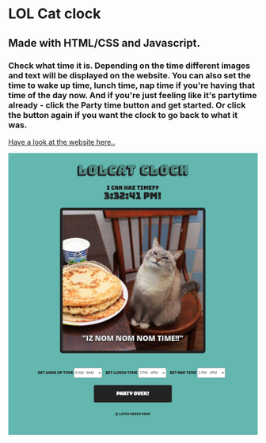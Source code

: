 # LOL Cat clock

## Made with HTML/CSS and Javascript.

### Check what time it is. Depending on the time different images and text will be displayed on the website. You can also set the time to wake up time, lunch time, nap time if you're having that time of the day now. And if you're just feeling like it's partytime already - click the Party time button and get started. Or click the button again if you want the clock to go back to what it was. 

[Have a look at the website here..](https://livhed.github.io/LOL-Cat-clock/)

![An example of the LOL cat clock - Here manually set to lunchtime with one of the time selectors.](https://github.com/LivHed/LOL-Cat-clock/blob/master/img/lunchtimeCat.PNG "LOL Cat lunchtime image")